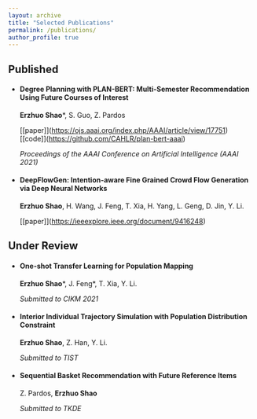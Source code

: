 ```yaml
---
layout: archive
title: "Selected Publications"
permalink: /publications/
author_profile: true
---
```



## Published

- #### **Degree Planning with PLAN-BERT: Multi-Semester Recommendation Using Future Courses of Interest**

  **Erzhuo Shao***, S. Guo, Z. Pardos

  [\[paper]](https://ojs.aaai.org/index.php/AAAI/article/view/17751) [\[code]](https://github.com/CAHLR/plan-bert-aaai)

  *Proceedings of the AAAI Conference on Artificial Intelligence (AAAI 2021)*



- #### **DeepFlowGen: Intention-aware Fine Grained Crowd Flow Generation via Deep Neural Networks**

  **Erzhuo Shao**, H. Wang, J. Feng, T. Xia, H. Yang, L. Geng, D. Jin, Y. Li.

  [\[paper]](https://ieeexplore.ieee.org/document/9416248)



## Under Review

- #### **One-shot Transfer Learning for Population Mapping**

  **Erzhuo Shao***, J. Feng*, T. Xia, Y. Li.

  *Submitted to CIKM 2021*



- #### **Interior Individual Trajectory Simulation with Population Distribution Constraint**

  **Erzhuo Shao**, Z. Han, Y. Li.

  *Submitted to TIST*

  

- #### Sequential Basket Recommendation with Future Reference Items

  Z. Pardos, **Erzhuo Shao**

  *Submitted to TKDE*
